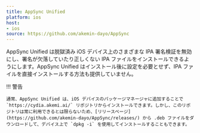 ```yaml
---
title: AppSync Unified
platform: ios
host:
- ios
source: https://github.com/akemin-dayo/AppSync
---
```


AppSync Unified は脱獄済み iOS デバイス上のさまざまな IPA 署名検証を無効にし、署名が欠落していたり正しくない IPA ファイルをインストールできるようにします。AppSync Unified はインストール後に設定を必要とせず、IPA ファイルを直接インストールする方法も提供していません。

!!! 警告

    通常、AppSync Unified は、iOS デバイスのパッケージマネージャに追加することで `https://cydia.akemi.ai/` リポジトリからインストールできます。しかし、このリポジトリは常に利用できるとは限らないため、[リリースページ](https://github.com/akemin-dayo/AppSync/releases/) から .deb ファイルをダウンロードして、デバイス上で `dpkg -i` を使用してインストールすることもできます。
